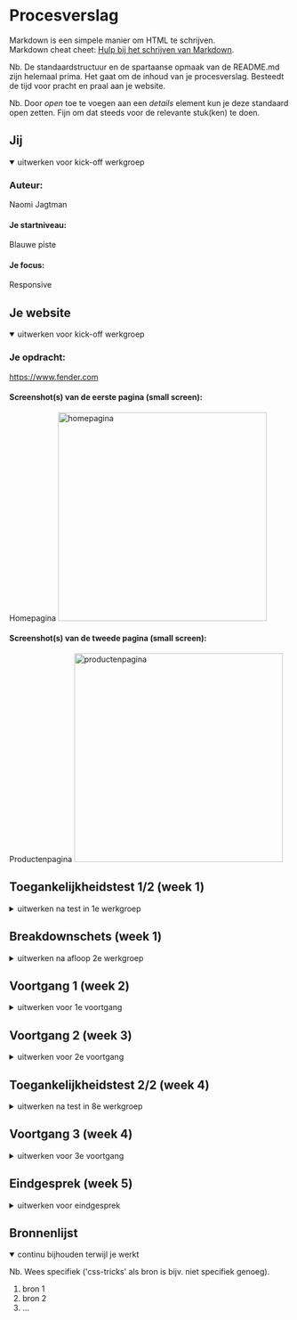 # Procesverslag
Markdown is een simpele manier om HTML te schrijven.  
Markdown cheat cheet: [Hulp bij het schrijven van Markdown](https://github.com/adam-p/markdown-here/wiki/Markdown-Cheatsheet).

Nb. De standaardstructuur en de spartaanse opmaak van de README.md zijn helemaal prima. Het gaat om de inhoud van je procesverslag. Besteedt de tijd voor pracht en praal aan je website.

Nb. Door *open* toe te voegen aan een *details* element kun je deze standaard open zetten. Fijn om dat steeds voor de relevante stuk(ken) te doen.





## Jij

<details open>
  <summary>uitwerken voor kick-off werkgroep</summary>

  ### Auteur:
  Naomi Jagtman

  #### Je startniveau:
  Blauwe piste

  #### Je focus:
  Responsive
 
</details>





## Je website

<details open>
  <summary>uitwerken voor kick-off werkgroep</summary>

  ### Je opdracht:
  https://www.fender.com

  #### Screenshot(s) van de eerste pagina (small screen): 
  Homepagina
  <img src="readme-images/fenderhomepage.png" width="375px" alt="homepagina">

  #### Screenshot(s) van de tweede pagina (small screen):
  Productenpagina
  <img src="readme-images/fenderproductpage.png" width="375px" alt="productenpagina">
 
</details>



## Toegankelijkheidstest 1/2 (week 1)

<details>
  <summary>uitwerken na test in 1e werkgroep</summary>

  ### Bevindingen
  Lijst met je bevindingen die in de test naar voren kwamen:

  #### Screenreader
  De narrator leest dingen op die niet op de website te zien zijn (misschien tekst uit een menu?). Ook is er bij de producten gebruikt gemaakt van 2 links (een foto en tekst), dus dit wordt twee keer opgelezen. Kopjes zoals 'accesories' en 'what's new worden overgeslagen. De kleur op de productpagina wordt opgelezen als 'group' ipv dat de kleur wordt opgelezen. Dit is erg verwarrend als de gebruiker een product wilt kopen. De tekst op de productpagina (omschrijving) wordt helemaal niet opgelezen. 


  De problemen kunnen worden opgelost door goede benamingen te geven aan bepaalde elementen. Ook moet de kleur anders worden weergegeven, zo weet je nog steeds helemaal niks. Sommige linkjes die in tweeen verdeeld zijn kunnen als 1 link gemaakt worden, dit kost weer tijd.


  #### Muis en Toetsenbord 
  Met een toetsenbord navigeren door de website van fender is opzich prima, alleen bij een paar bepaalde afbeeldingen kan je het 'hokje' wel kwijtraken. De volgorde van het tabben is logisch. Op de productpagina is het een ander verhaal. Je ziet het 'hokje' wel goed, alleen je kan nergens op 'klikken' met de enter toets. Je kan dus bijvoorbeeld geen andere foto van het product bekijken. Een andere kleur selecteren met de enter toets kan dan weer wel. Als je in de nav bar bent en je klikt op enter ga je gelijk naar een andere pagina ipv dat je een submenu te zien krijgt.

  Om dit beter te maken kan het 'hokje' die je ziet als je door de site tabt best wel wat duidelijker gemaakt worden. Dit voorkomt verwarring. Ook is het belangrijk dat je met de tabtoets ook de andere productfoto's aanklikbaar maakt.

  #### Motoriek (shocks, elastiekjes)
  De tekst onder de foto's is niet helemaal aanklikbaar op de website. Als je een motorisch probleem hebt, is het wel fijn dat je een groot klikgebied hebt. 

  Om dit beter te maken is het goed om de gehele afbeelding + tekst van een product klikbaar te maken. 


  #### Visueel (brillen, contrast, kleurenblind, dark/light). 
  Met de bril waardoor je wazig ziet zijn de kleine letters niet zo goed te lenzen (vooral die onder productlinks en de productbeschrijving).  Met de accessebility test op de inspector op google chrome is de website op alle standen goed te lezen.
  Ook zijn er in veel links op de homepagina geen states gebruikt. Hierdoor krijgt de gebruiker geen feedback waar de muis op staat (:hoover state).

  Om dit beter te maken kan het lettertype wat groter gemaakt worden en kunnen er states worden toegevoegd. 

</details>



## Breakdownschets (week 1)

<details>
  <summary>uitwerken na afloop 2e werkgroep</summary>

  ### de hele pagina: 
  <img src="readme-images/dummy-plaatje.jpg" width="375px" alt="breakdown van de hele pagina">

  ### dynamisch deel (bijv menu): 
  <img src="readme-images/dummy-plaatje.jpg" width="375px" alt="breakdown van een dynamisch deel">

  ### wellicht nog een dynamisch deel (bijv filter): 
  <img src="readme-images/dummy-plaatje.jpg" width="375px" alt="breakdown van nog een dynamisch deel">

</details>





## Voortgang 1 (week 2)

<details>
  <summary>uitwerken voor 1e voortgang</summary>

  ### Stand van zaken
  Ik vind het tot nu toe vooral lastig. Ik ben al een aantal dagen aan het worstelen om mijn html goed te krijgen. Tot nu toe heb ik dit :
  <img src="readme-images/screenshotcode1.png" alt="code nav en eerste deel van de homepagina">
  <img src="readme-images/screenshotcode2.png" alt="code productenlijst">
  maar ik heb het idee dat het nog steeds niet klopt. Om te kunnen beginnen aan mijn css wil ik natuurlijk eerst dat mijn HTML goed staat voordat ik het weer allemaal opnieuw zou moeten doen. 
  
  Tot nu toe ziet de website die ik heb gemaakt (met puur HTML en een klein beetje css) er zo uit:
  <img src="readme-images/sitetotnutoe.png" alt="Site tot nu toe">

  ### Agenda voor meeting
  samen met je groepje opstellen

  | student 1      | student 2          | student 3    | student 4        |
  | HTML           | HTML/CSS           | positioneren | ?       |


  ### Verslag van meeting
  hier na afloop snel de uitkomsten van de meeting vastleggen

  - HTML doorgelopen, klopt nu dus kan verder met de css en de pagina vormgeven.
  - uitleg gekregen over positioneren

</details>





## Voortgang 2 (week 3)

<details>
  <summary>uitwerken voor 2e voortgang</summary>

  ### Stand van zaken
  Gaat al wel wat beter dan vorige week en ik ben ook verder (heb nu ook een tweede pagina, maar wel alleen de HTML) alleen ik ben wel bang dat ik het niet af ga krijgen in de anderhalve week die we nog hebben, het lijkt allemaal wat veel voor de tijd die we ervoor hebben. 

  Homepage van mijn site tot nu toe:
  <img src="readme-images/websiteweek3.png" alt="Site in week 3">


  ### Agenda voor meeting
  samen met je groepje opstellen

  | student 1      | student 2          | student 3            | student 4        |
  | HTML/CSS       | Waar sta ik?       | Ben ik goed op weg?  | Grid             |
 

  ### Verslag van meeting
  hier na afloop snel de uitkomsten van de meeting vastleggen

  - Veel nuttige vragen kunnen stellen over css dingen en soort van geleerd hoe je calc moet gebruiken. Ben voor de rest redelijk goed op weg. 
</details>





## Toegankelijkheidstest 2/2 (week 4)

<details>
  <summary>uitwerken na test in 8e werkgroep</summary>

  ### Bevindingen
  Lijst met je bevindingen die in de test naar voren kwamen (geef ook aan wat er verbeterd is):

  #### Screenreader
  Hij leest in mijn site 2x dezelfde tekst op (van een plaatje en een link) omdat de alt tekst hetzelfde is als de link bij de foto. 
  
  Dit kan ik veranderen door de alt tekst weg te halen of aan te passen naar een beschrijving van de foto. 

  #### Muis en Toetsenbord 
  De tab is duidelijk, je kan goed zien waar je bent als je met het toetsenbord door de website navigeert. Wel tab je in het hamburger menu zonder dat je ziet dat je erin zit. 
  
  Dit kan worden opgelost door focus within toe te voegen aan het menu, zo gaat het hamburger menu open als je tab't en zie je waar je bent.

  ### Afbeelding toevoegen van focus state

  #### Motoriek (shocks, elastiekjes)
  Alle foto's met tekst eronder zijn nu geheel klikbaar. Zo hoef je als je bijvoorbeeld parkinson, spasmes of een ander probleem hebt niet heel precies te klikken om naar die pagina te gaan. 

  #### Visueel (brillen, contrast, kleurenblind, dark/light). 
  Er zat nog geen dark mode in de website, deze heb ik toegevoegd. Dit helpt mensen die gevoelig zijn voor fel licht. Ook heb ik het lettertype wat groter gemaakt dan op de huidige site zodat mensen met slechtere ogen de tekst beter kunnen lezen. 

  Hier een omschrijving van hoe het opgelost kan worden (met indien nodig afbeeldingen)

</details>





## Voortgang 3 (week 4)

<details>
  <summary>uitwerken voor 3e voortgang</summary>

  ### Stand van zaken
  hier dit ging goed & dit was lastig (neem ook screenshots op van delen van je website en code)


  ### Agenda voor meeting
  samen met je groepje opstellen

  | student 1      | student 2          | student 3    | student 4        |
  | ---            | ---                | ---          | ---              |
  | dit bespreken  | en dit             | en ik dit    | en dan ik dat    |
  | en dat ook nog | dit als er tijd is | nog een punt | dit wil ik zeker |
  | ...            | ...                | ...          | ...              |


  ### Verslag van meeting
  hier na afloop snel de uitkomsten van de meeting vastleggen

  - punt 1
  - punt 2
  - nog een punt
  - ...

</details>





## Eindgesprek (week 5)

<details>
  <summary>uitwerken voor eindgesprek</summary>

  ### Je uitkomst - karakteristiek screenshots:
  <img src="readme-images/dummy-plaatje.jpg" width="375px" alt="uitomst opdracht 1">


  ### Dit ging goed/Heb ik geleerd: 
  Korte omschrijving met plaatjes

  <img src="readme-images/dummy-plaatje.jpg" width="375px" alt="top">


  ### Dit was lastig/Is niet gelukt:
  Korte omschrijving met plaatjes

  <img src="readme-images/dummy-plaatje.jpg" width="375px" alt="bummer">
</details>





## Bronnenlijst

<details open>
  <summary>continu bijhouden terwijl je werkt</summary>

  Nb. Wees specifiek ('css-tricks' als bron is bijv. niet specifiek genoeg).

  1. bron 1
  2. bron 2
  3. ...

</details>